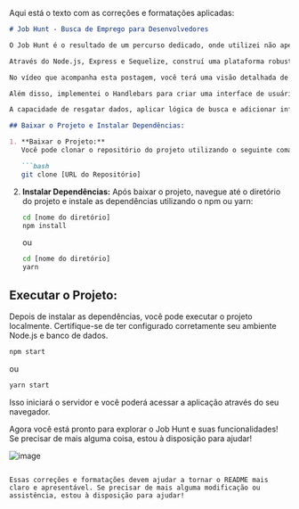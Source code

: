 Aqui está o texto com as correções e formatações aplicadas:

```markdown
# Job Hunt - Busca de Emprego para Desenvolvedores

O Job Hunt é o resultado de um percurso dedicado, onde utilizei não apenas React e JavaScript, mas também uma série de outras tecnologias essenciais no desenvolvimento web moderno.

Através do Node.js, Express e Sequelize, construí uma plataforma robusta que simplifica a busca por oportunidades para desenvolvedores.

No vídeo que acompanha esta postagem, você terá uma visão detalhada de como o Job Hunt foi desenvolvido. Desde a criação de tabelas e modelos até a configuração de rotas para adicionar registros e inserir dados via Postman, cada etapa deste projeto foi uma oportunidade para aprender e crescer.

Além disso, implementei o Handlebars para criar uma interface de usuário atraente e responsiva, tornando a experiência do usuário ainda mais agradável.

A capacidade de resgatar dados, aplicar lógica de busca e adicionar informações ao banco de dados foi essencial para garantir que o Job Hunt ofereça uma solução abrangente para os desenvolvedores em busca de emprego.

## Baixar o Projeto e Instalar Dependências:

1. **Baixar o Projeto:**
   Você pode clonar o repositório do projeto utilizando o seguinte comando no terminal:

   ```bash
   git clone [URL do Repositório]
   ```

2. **Instalar Dependências:**
   Após baixar o projeto, navegue até o diretório do projeto e instale as dependências utilizando o npm ou yarn:

   ```bash
   cd [nome do diretório]
   npm install
   ```

   ou

   ```bash
   cd [nome do diretório]
   yarn
   ```

## Executar o Projeto:

Depois de instalar as dependências, você pode executar o projeto localmente. Certifique-se de ter configurado corretamente seu ambiente Node.js e banco de dados.

```bash
npm start
```

ou

```bash
yarn start
```

Isso iniciará o servidor e você poderá acessar a aplicação através do seu navegador.

Agora você está pronto para explorar o Job Hunt e suas funcionalidades! Se precisar de mais alguma coisa, estou à disposição para ajudar!

![image](https://github.com/ViniciusBorgesdeAraujo/JobHunt/assets/105869015/c8ee5afc-8a2b-4c76-89e9-844586d84a56)
```

Essas correções e formatações devem ajudar a tornar o README mais claro e apresentável. Se precisar de mais alguma modificação ou assistência, estou à disposição para ajudar!
